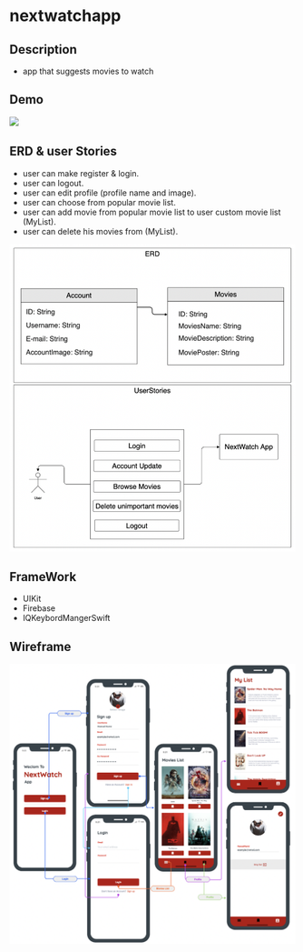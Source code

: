 # nextwatchapp

## Description

- app that suggests movies to watch


## Demo 

![](DarkMode.png)


## ERD & user Stories

- user can make register & login.
- user can logout.
- user can edit profile (profile name and image).
- user can choose from popular movie list.
- user can add movie from popular movie list to user custom movie list (MyList).
- user can delete his movies from (MyList).


![](userStoriesAndERD.png)

## FrameWork

- UIKit
- Firebase
- IQKeybordMangerSwift


## Wireframe

![](Wireframes.png)

